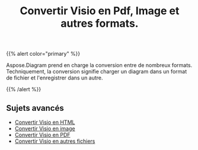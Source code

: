 ﻿---
title: Convertir Visio en Pdf, Image et autres formats.
linktitle: Diagram Conversions
type: docs
weight: 65
url: /fr/net/convert-diagram-to-different-formats/
description: Convert Visio files to Visio, PDF, CSV, JPG, HTML, BMP, PNG, EMF, SVG, TIFF, XPS and more.
---
{{% alert color="primary" %}}

Aspose.Diagram prend en charge la conversion entre de nombreux formats. Techniquement, la conversion signifie charger un diagram dans un format de fichier et l'enregistrer dans un autre.

{{% /alert %}}

## **Sujets avancés**
- [Convertir Visio en HTML](/diagram/fr/net/convert-visio-to-html/)
- [Convertir Visio en image](/diagram/fr/net/convert-visio-to-image/)
- [Convertir Visio en PDF](/diagram/fr/net/convert-visio-to-pdf/)
- [Convertir Visio en autres fichiers](/diagram/fr/net/convert-visio-to-other-files/)
